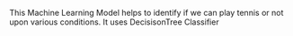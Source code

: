 This Machine Learning Model helps to identify if we can play tennis or not upon various conditions. It uses DecisisonTree Classifier
